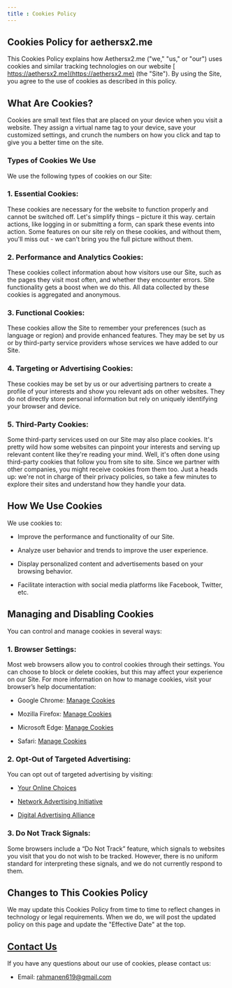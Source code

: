 ```yaml
---
title : Cookies Policy
---
```


## Cookies Policy for aethersx2.me

This Cookies Policy explains how Aethersx2.me ("we," "us," or "our") uses cookies and similar tracking technologies on our website [ https://aethersx2.me](https://aethersx2.me) (the "Site"). By using the Site, you agree to the use of cookies as described in this policy.

## What Are Cookies?

Cookies are small text files that are placed on your device when you visit a website. They assign a virtual name tag to your device, save your customized settings, and crunch the numbers on how you click and tap to give you a better time on the site.

### Types of Cookies We Use

We use the following types of cookies on our Site:

### 1. **Essential Cookies:**

These cookies are necessary for the website to function properly and cannot be switched off. Let's simplify things – picture it this way. certain actions, like logging in or submitting a form, can spark these events into action. Some features on our site rely on these cookies, and without them, you'll miss out - we can't bring you the full picture without them.

### 2. **Performance and Analytics Cookies:**

These cookies collect information about how visitors use our Site, such as the pages they visit most often, and whether they encounter errors. Site functionality gets a boost when we do this. All data collected by these cookies is aggregated and anonymous.

### 3. **Functional Cookies:**

These cookies allow the Site to remember your preferences (such as language or region) and provide enhanced features. They may be set by us or by third-party service providers whose services we have added to our Site.

### 4. **Targeting or Advertising Cookies:**

These cookies may be set by us or our advertising partners to create a profile of your interests and show you relevant ads on other websites. They do not directly store personal information but rely on uniquely identifying your browser and device.

### 5. **Third-Party Cookies:**

Some third-party services used on our Site may also place cookies. It's pretty wild how some websites can pinpoint your interests and serving up relevant content like they're reading your mind. Well, it's often done using third-party cookies that follow you from site to site. Since we partner with other companies, you might receive cookies from them too. Just a heads up: we're not in charge of their privacy policies, so take a few minutes to explore their sites and understand how they handle your data.

## How We Use Cookies

We use cookies to:

- Improve the performance and functionality of our Site.

- Analyze user behavior and trends to improve the user experience.

- Display personalized content and advertisements based on your browsing behavior.

- Facilitate interaction with social media platforms like Facebook, Twitter, etc.

## Managing and Disabling Cookies

You can control and manage cookies in several ways:

### 1. **Browser Settings:**

Most web browsers allow you to control cookies through their settings. You can choose to block or delete cookies, but this may affect your experience on our Site. For more information on how to manage cookies, visit your browser’s help documentation:

- Google Chrome: [Manage Cookies]( https://support.google.com/chrome/answer/95647?hl=en )

- Mozilla Firefox: [Manage Cookies]( https://support.mozilla.org/en-US/kb/enable-and-disable-cookies-website-preferences )

- Microsoft Edge: [Manage Cookies]( https://support.microsoft.com/en-us/microsoft-edge/delete-cookies-in-microsoft-edge-63947406-40ac-c3b8-57b9-2a946a29ae09 )

- Safari: [Manage Cookies]( https://support.apple.com/en-gb/guide/safari/sfri11471/mac )

### 2. **Opt-Out of Targeted Advertising:**

You can opt out of targeted advertising by visiting:

- [Your Online Choices]( https://www.youronlinechoices.com/ )

- [Network Advertising Initiative]( http://www.networkadvertising.org/choices/ )

- [Digital Advertising Alliance]( https://optout.aboutads.info/ )

### 3. **Do Not Track Signals:**

Some browsers include a “Do Not Track” feature, which signals to websites you visit that you do not wish to be tracked. However, there is no uniform standard for interpreting these signals, and we do not currently respond to them.

## Changes to This Cookies Policy

We may update this Cookies Policy from time to time to reflect changes in technology or legal requirements. When we do, we will post the updated policy on this page and update the "Effective Date" at the top.

## [Contact Us](/contact)

If you have any questions about our use of cookies, please contact us:

- Email: rahmanen619@gmail.com